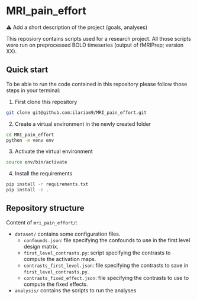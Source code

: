 # MRI_pain_effort

:warning: Add a short description of the project (goals, analyses)

This reposiory contains scripts used for a research project. All those scripts were run on
preprocessed BOLD timeseries (output of fMRIPrep; version XX).

## Quick start

To be able to run the code contained in this repository please follow those steps in your terminal:

1. First clone this repository

```bash
git clone git@github.com:ilariam9/MRI_pain_effort.git
```

2. Create a virtual environment in the newly created folder

```bash
cd MRI_pain_effort
python -m venv env
```

3. Activate the virtual environment

```bash
source env/bin/activate
```

4. Install the requirements

```bash
pip install -r requirements.txt
pip install -e .
```

## Repository structure

Content of `mri_pain_effort/`: 

- `dataset/` contains some configuration files.
    - `confounds.json`: file specifying the confounds to use in the first level design matrix.
    - `first_level_contrasts.py`: script specifying the contrasts to compute the activation maps.
    - `contrasts_first_level.json`: file specifying the contrasts to save in `first_level_contrasts.py`.
    - `contrasts_fixed_effect.json`: file specifying the contrasts to use to compute the fixed effects.
- `analysis/` contains the scripts to run the analyses